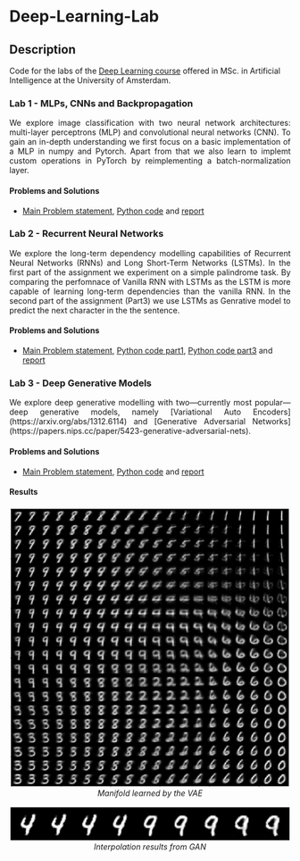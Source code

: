 # Deep-Learning-Lab

## Description

Code for the labs of the [Deep Learning course](https://uvadlc.github.io/) offered in MSc. in Artificial Intelligence at the University of Amsterdam.

### Lab 1 - MLPs, CNNs and Backpropagation
<p align="justify">
We explore image classification with two neural network architectures: multi-layer perceptrons (MLP) and convolutional neural networks (CNN). To gain an in-depth understanding we first focus on a basic implementation of a MLP in numpy and Pytorch. Apart from that we also learn to implemt custom operations in PyTorch by reimplementing a batch-normalization layer. 
</p>

#### Problems and Solutions
- [Main Problem statement](assignment_1/assignment_1.pdf), [Python code](assignment_1/code) and [report](assignment_1/Report_1.pdf)

### Lab 2 - Recurrent Neural Networks

<p align="justify">
We explore the long-term dependency modelling capabilities of Recurrent Neural Networks (RNNs) and Long Short-Term Networks (LSTMs). In the first part of the assignment we experiment on a simple palindrome task. By comparing the perfomnace of Vanilla RNN with LSTMs as the LSTM is more capable of learning long-term dependencies than the vanilla RNN. In the second part of the assignment (Part3) we use LSTMs as Genrative model to predict the next character in the the sentence.
</p>

#### Problems and Solutions
- [Main Problem statement](assignment_2/assignment_2.pdf), [Python code part1](assignment_2/part1), [Python code part3](assignment_2/part3) and [report](assignment_2/Report_2.pdf)

### Lab 3 - Deep Generative Models
<p align="justify">
We explore deep generative modelling with two—currently most popular—deep generative models, namely [Variational Auto Encoders](https://arxiv.org/abs/1312.6114) and [Generative Adversarial Networks](https://papers.nips.cc/paper/5423-generative-adversarial-nets). 
</p>

#### Problems and Solutions
- [Main Problem statement](assignment_3/assignment_3.pdf), [Python code](assignment_3/code) and [report](assignment_3/Report_3.pdf)

#### Results
<p align="center">
  <img src="assignment_3/code/results/manifold.png" width="500" /><br />
  <i>Manifold learned by the VAE</i>
  <br />
  <br />
  <img src="assignment_3/code/interpolation/interpolated_5.png" width="500" /><br />
  <i>Interpolation results from GAN </i>
</p>


